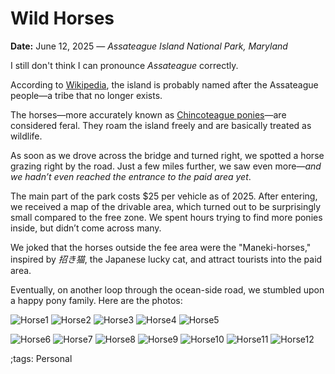 # Wild Horses

**Date:** June 12, 2025 — *Assateague Island National Park, Maryland*

I still don't think I can pronounce *Assateague* correctly.

According to [Wikipedia](https://en.wikipedia.org/wiki/Assateague_people), the island is probably named after the Assateague people—a tribe that no longer exists.

The horses—more accurately known as [Chincoteague ponies](https://en.wikipedia.org/wiki/Chincoteague_pony)—are considered feral. They roam the island freely and are basically treated as wildlife.

As soon as we drove across the bridge and turned right, we spotted a horse grazing right by the road. Just a few miles further, we saw even more—*and we hadn’t even reached the entrance to the paid area yet*.

The main part of the park costs \$25 per vehicle as of 2025. After entering, we received a map of the drivable area, which turned out to be surprisingly small compared to the free zone. We spent hours trying to find more ponies inside, but didn’t come across many.

We joked that the horses outside the fee area were the "Maneki-horses," inspired by *招き猫*, the Japanese lucky cat, and attract tourists into the paid area.

Eventually, on another loop through the ocean-side road, we stumbled upon a happy pony family. Here are the photos:

![Horse1](pix/WildHorse/Horse1.webp)
![Horse2](pix/WildHorse/Horse2.webp)
![Horse3](pix/WildHorse/Horse3.webp)
![Horse4](pix/WildHorse/Horse4.webp)
![Horse5](pix/WildHorse/Horse5.webp)

![Horse6](pix/WildHorse/Horse6.webp)
![Horse7](pix/WildHorse/Horse7.webp)
![Horse8](pix/WildHorse/Horse8.webp)
![Horse9](pix/WildHorse/Horse9.webp)
![Horse10](pix/WildHorse/Horse10.webp)
![Horse11](pix/WildHorse/Horse11.webp)
![Horse12](pix/WildHorse/Horse12.webp)

;tags: Personal
